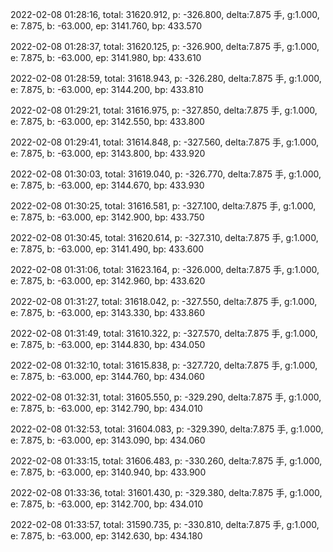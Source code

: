2022-02-08 01:28:16, total: 31620.912, p: -326.800, delta:7.875 手, g:1.000, e: 7.875, b: -63.000, ep: 3141.760, bp: 433.570

2022-02-08 01:28:37, total: 31620.125, p: -326.900, delta:7.875 手, g:1.000, e: 7.875, b: -63.000, ep: 3141.980, bp: 433.610

2022-02-08 01:28:59, total: 31618.943, p: -326.280, delta:7.875 手, g:1.000, e: 7.875, b: -63.000, ep: 3144.200, bp: 433.810

2022-02-08 01:29:21, total: 31616.975, p: -327.850, delta:7.875 手, g:1.000, e: 7.875, b: -63.000, ep: 3142.550, bp: 433.800

2022-02-08 01:29:41, total: 31614.848, p: -327.560, delta:7.875 手, g:1.000, e: 7.875, b: -63.000, ep: 3143.800, bp: 433.920

2022-02-08 01:30:03, total: 31619.040, p: -326.770, delta:7.875 手, g:1.000, e: 7.875, b: -63.000, ep: 3144.670, bp: 433.930

2022-02-08 01:30:25, total: 31616.581, p: -327.100, delta:7.875 手, g:1.000, e: 7.875, b: -63.000, ep: 3142.900, bp: 433.750

2022-02-08 01:30:45, total: 31620.614, p: -327.310, delta:7.875 手, g:1.000, e: 7.875, b: -63.000, ep: 3141.490, bp: 433.600

2022-02-08 01:31:06, total: 31623.164, p: -326.000, delta:7.875 手, g:1.000, e: 7.875, b: -63.000, ep: 3142.960, bp: 433.620

2022-02-08 01:31:27, total: 31618.042, p: -327.550, delta:7.875 手, g:1.000, e: 7.875, b: -63.000, ep: 3143.330, bp: 433.860

2022-02-08 01:31:49, total: 31610.322, p: -327.570, delta:7.875 手, g:1.000, e: 7.875, b: -63.000, ep: 3144.830, bp: 434.050

2022-02-08 01:32:10, total: 31615.838, p: -327.720, delta:7.875 手, g:1.000, e: 7.875, b: -63.000, ep: 3144.760, bp: 434.060

2022-02-08 01:32:31, total: 31605.550, p: -329.290, delta:7.875 手, g:1.000, e: 7.875, b: -63.000, ep: 3142.790, bp: 434.010

2022-02-08 01:32:53, total: 31604.083, p: -329.390, delta:7.875 手, g:1.000, e: 7.875, b: -63.000, ep: 3143.090, bp: 434.060

2022-02-08 01:33:15, total: 31606.483, p: -330.260, delta:7.875 手, g:1.000, e: 7.875, b: -63.000, ep: 3140.940, bp: 433.900

2022-02-08 01:33:36, total: 31601.430, p: -329.380, delta:7.875 手, g:1.000, e: 7.875, b: -63.000, ep: 3142.700, bp: 434.010

2022-02-08 01:33:57, total: 31590.735, p: -330.810, delta:7.875 手, g:1.000, e: 7.875, b: -63.000, ep: 3142.630, bp: 434.180
